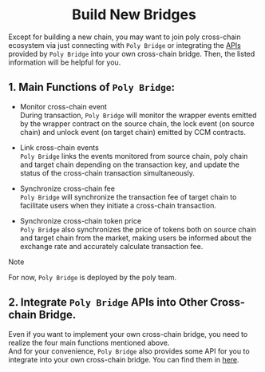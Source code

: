<h1 align="center">Build New Bridges</h1>

Except for building a new chain, you may want to join 
poly cross-chain ecosystem via just connecting with `Poly Bridge` or integrating the [APIs](bridge.md) provided by `Poly Bridge` into your own cross-chain bridge.
Then, the listed information will be helpful for you. 

## 1. Main Functions of `Poly Bridge`:

* Monitor cross-chain event  
During transaction, `Poly Bridge` will monitor the wrapper events emitted by the wrapper contract on the source chain, the lock event (on source chain) and unlock event (on target chain) emitted by CCM contracts.


* Link cross-chain events  
`Poly Bridge` links the events monitored from source chain, poly chain and target chain depending on the transaction key, and update the status of the cross-chain transaction simultaneously.


* Synchronize cross-chain fee  
`Poly Bridge` will synchronize the transaction fee of target chain to facilitate users when they initiate a cross-chain transaction. 


* Synchronize cross-chain token price  
`Poly Bridge` also synchronizes the price of tokens both on source chain and target chain from the market, making users be informed about the exchange rate and accurately calculate transaction fee.

> [!NOTE]
> For now, `Poly Bridge` is deployed by the poly team.

## 2. Integrate `Poly Bridge` APIs into Other Cross-chain Bridge.
Even if you want to implement your own cross-chain bridge, you need to realize the four main functions mentioned above.  
And for your convenience, `Poly Bridge`  also provides some API for you to integrate into your own cross-chain bridge.
You can find them in [here](bridge.md).



